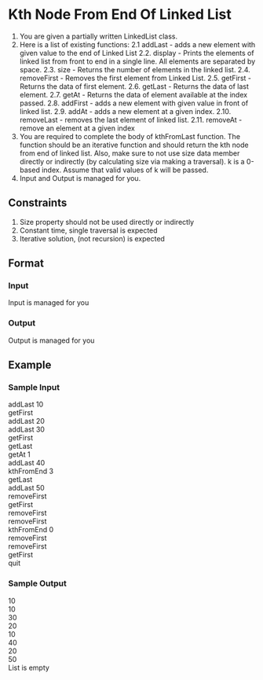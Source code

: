 # Kth Node From End Of Linked List

1. You are given a partially written LinkedList class.
2. Here is a list of existing functions:
     2.1 addLast - adds a new element with given value to the end of Linked List
     2.2. display - Prints the elements of linked list from front to end in a single line. 
     All elements are separated by space.
    2.3. size - Returns the number of elements in the linked list.
    2.4. removeFirst - Removes the first element from Linked List. 
    2.5. getFirst - Returns the data of first element. 
    2.6. getLast - Returns the data of last element. 
    2.7. getAt - Returns the data of element available at the index passed. 
    2.8. addFirst - adds a new element with given value in front of linked list.
    2.9. addAt - adds a new element at a given index.
    2.10. removeLast - removes the last element of linked list.
    2.11. removeAt - remove an element at a given index
3. You are required to complete the body of kthFromLast function. The function should be an iterative function and should return the kth node from end of linked list. Also, make sure to not use size data member directly or indirectly (by calculating size via making a traversal). k is a 0-based index. Assume that valid values of k will be passed.
4. Input and Output is managed for you.

## Constraints
1. Size property should not be used directly or indirectly  
2. Constant time, single traversal is expected  
3. Iterative solution, (not recursion) is expected

## Format
### Input
Input is managed for you

### Output
Output is managed for you

## Example
### Sample Input

addLast 10  
getFirst  
addLast 20  
addLast 30  
getFirst  
getLast  
getAt 1  
addLast 40  
kthFromEnd 3  
getLast  
addLast 50  
removeFirst  
getFirst  
removeFirst  
removeFirst  
kthFromEnd 0  
removeFirst  
removeFirst  
getFirst  
quit

### Sample Output
10  
10  
30  
20  
10  
40  
20  
50  
List is empty
